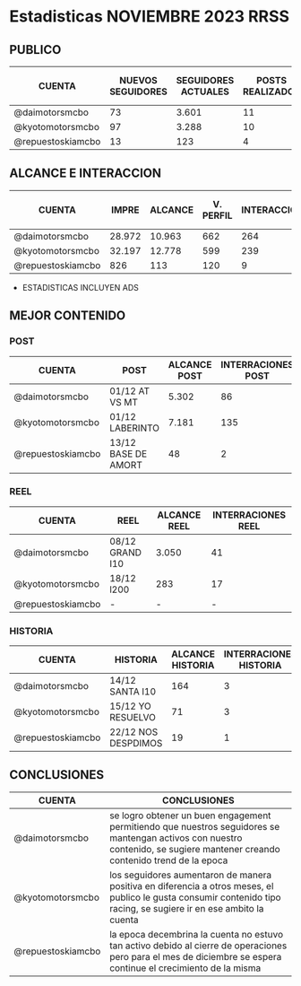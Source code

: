 # Estadisticas NOVIEMBRE 2023 RRSS

## PUBLICO

| CUENTA | NUEVOS SEGUIDORES | SEGUIDORES ACTUALES | POSTS REALIZADOS | REEL REALIZADOS | HISTORIAS REALIZADAS | CONTENIDO MES ANTERIOR | 
| --- | --- | --- | --- | --- | --- | --- |
| @daimotorsmcbo | 73 | 3.601 | 11 | 2 | 36 | 59 |
| @kyotomotorsmcbo | 97 | 3.288 | 10 | 2 | 45 | 57 |
| @repuestoskiamcbo | 13 | 123 | 4 | 0 | 13 | 35 |



## ALCANCE E INTERACCION
| CUENTA | IMPRE | ALCANCE | V. PERFIL | INTERACCION | ENGAGEMENT | IMPRE M/A | ALCANCE M/A | V. PERFIL M/A | INTERACCION M/A | ENGAGEMENT M/A |
| --- | --- | --- | --- | --- | --- | --- | --- | --- | --- | --- |
| @daimotorsmcbo | 28.972 | 10.963 | 662 | 264 | 31.28% |  582.339 | 103.907 | 850 | 244 | 10.52% |
| @kyotomotorsmcbo | 32.197 | 12.778 | 599 | 239 | 15.24% | 153.021 |  61.466 | 463 | 189 | 10.60% |
| @repuestoskiamcbo | 826 | 113 | 120 | 9 | 0.88% | 1.162 | 205 | 143 | 31 | 84.87% |


* ESTADISTICAS INCLUYEN ADS

## MEJOR CONTENIDO

### POST

| CUENTA | POST | ALCANCE POST | INTERRACIONES POST | 
| --- | --- | --- | --- |
| @daimotorsmcbo | 01/12 AT VS MT | 5.302 | 86 |
| @kyotomotorsmcbo | 01/12 LABERINTO | 7.181 | 135 |
| @repuestoskiamcbo | 13/12 BASE DE AMORT | 48 | 2 |

[^1]: ESTADISTICA CON ERROR POR PARTE DE IG

### REEL
| CUENTA | REEL | ALCANCE REEL | INTERRACIONES REEL |
| --- | --- | --- | --- |
| @daimotorsmcbo | 08/12 GRAND I10 | 3.050 | 41 |
| @kyotomotorsmcbo | 18/12 l200 | 283 | 17 |
| @repuestoskiamcbo | - | - | - |

### HISTORIA
| CUENTA | HISTORIA | ALCANCE HISTORIA | INTERRACIONES HISTORIA |
| --- | --- | --- | --- |
| @daimotorsmcbo | 14/12 SANTA I10 | 164 | 3 |
| @kyotomotorsmcbo | 15/12 YO RESUELVO | 71 | 3 |
| @repuestoskiamcbo | 22/12 NOS DESPDIMOS | 19 | 1 |




## CONCLUSIONES

| CUENTA | CONCLUSIONES |
| --- | --- |
| @daimotorsmcbo | se logro obtener un buen engagement permitiendo que nuestros seguidores se mantengan activos con nuestro contenido, se sugiere mantener creando contenido trend de la epoca  |
| @kyotomotorsmcbo | los seguidores aumentaron de manera positiva en diferencia a otros meses, el publico le gusta consumir contenido tipo racing, se sugiere ir en ese ambito la cuenta |
| @repuestoskiamcbo | la epoca decembrina la cuenta no estuvo tan activo debido al cierre de operaciones pero para el mes de diciembre se espera continue el crecimiento de la misma  |





